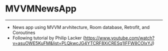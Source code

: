 # MVVMNewsApp
***
* News app using MVVM arvhitecture, Room database, Retrofit, and Coroutines
* Following tutorial by Philip Lacker (https://www.youtube.com/watch?v=asuOWE5KuFM&list=PLQkwcJG4YTCRF8XiCRESq1IFFW8COlxYJ)
